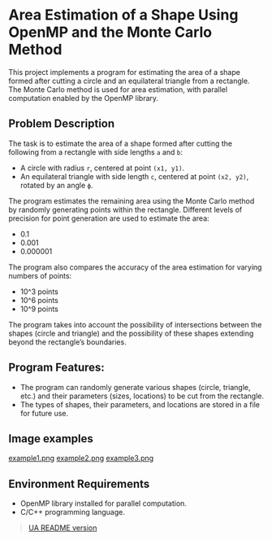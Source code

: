 # Area Estimation of a Shape Using OpenMP and the Monte Carlo Method

This project implements a program for estimating the area of a shape formed after cutting a circle and an equilateral triangle from a rectangle. The Monte Carlo method is used for area estimation, with parallel computation enabled by the OpenMP library.

## Problem Description

The task is to estimate the area of a shape formed after cutting the following from a rectangle with side lengths `a` and `b`:
- A circle with radius `r`, centered at point `(x1, y1)`.
- An equilateral triangle with side length `c`, centered at point `(x2, y2)`, rotated by an angle `ф`.

The program estimates the remaining area using the Monte Carlo method by randomly generating points within the rectangle. Different levels of precision for point generation are used to estimate the area:
- 0.1
- 0.001
- 0.000001

The program also compares the accuracy of the area estimation for varying numbers of points:
- 10^3 points
- 10^6 points
- 10^9 points

The program takes into account the possibility of intersections between the shapes (circle and triangle) and the possibility of these shapes extending beyond the rectangle’s boundaries.

## Program Features:
- The program can randomly generate various shapes (circle, triangle, etc.) and their parameters (sizes, locations) to be cut from the rectangle.
- The types of shapes, their parameters, and locations are stored in a file for future use.

## Image examples

[example1.png](./example1.png)
[example2.png](./example2.png)
[example3.png](./example3.png)

## Environment Requirements

- OpenMP library installed for parallel computation.
- C/C++ programming language.

> [UA README version](./README-ua.md)
